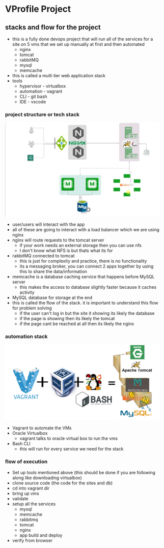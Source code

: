 # VProfile Project

## stacks and flow for the project

- this is a fully done devops project that will run all of the services for a site on 5 vms that we set up manually at first and then automated
  - nginx
  - tomcat
  - rabbitMQ
  - mysql
  - memcache
- this is called a multi tier web application stack
- tools
  - hypervisor - virtualbox
  - automation - vagrant
  - CLI - git bash
  - IDE - vscode

### project structure or tech stack

![Data Structure](/img/data-structure.png)

- user/users will interact with the app
- all of these are going to interact with a load balancer which we are using nginx
- nginx will route requests to the tomcat server
  - if your work needs an external storage then you can use nfs
  - I don't know what NFS is but thats what its for
- rabbitMQ connected to tomcat
  - this is just for complexity and practice, there is no functionality
  - its a messaging broker, you can connect 2 apps together by using this to share the data/information
- memcache is a database caching service that happens before MySQL server
  - this makes the access to database slightly faster because it caches activity
- MySQL database for storage at the end
- this is called the flow of the stack. it is important to understand this flow for problem solving
  - if the user can't log in but the site it showing its likely the database
  - if the page is showing then its likely the tomcat
  - if the page cant be reached at all then its likely the nginx

### automation stack

![automation stack](/img/automation-stack.png)

- Vagrant to automate the VMs
- Oracle Virtualbox
  - vagrant talks to oracle virtual box to run the vms
- Bash CLI
  - this will run for every service we need for the stack

### flow of execution

- Set up tools mentioned above (this should be done if you are following along like downloading virtualbox)
- clone source code (the code for the sites and db)
- cd into vagrant dir
- bring up vms
- validate
- setup all the services
  - mysql
  - memcache
  - rabbitmq
  - tomcat
  - nginx
  - app build and deploy
- verify from browser
